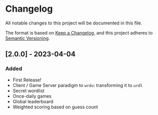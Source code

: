 # Changelog

All notable changes to this project will be documented in this file.

The format is based on [Keep a Changelog](https://keepachangelog.com/en/1.0.0/),
and this project adheres to
[Semantic Versioning](https://semver.org/spec/v2.0.0.html).

## [2.0.0] - 2023-04-04

### Added

- First Release!
- Client / Game Server paradigm to `wrdu`: transforming it to `urdl`
- Secret wordlist
- Once-daily games
- Global leaderboard
- Weighted scoring based on guess count
